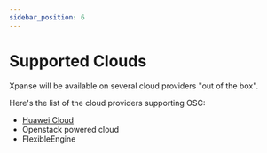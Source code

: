 ```yaml
---
sidebar_position: 6
---
```


# Supported Clouds

Xpanse will be available on several cloud providers "out of the box".

Here's the list of the cloud providers supporting OSC:

-   [Huawei Cloud](https://www.huaweicloud.com/)
-   Openstack powered cloud
-   FlexibleEngine
